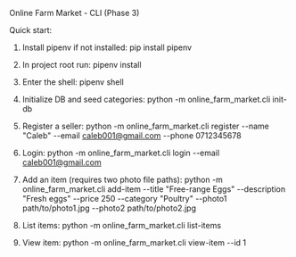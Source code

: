 Online Farm Market - CLI (Phase 3)

Quick start:

1) Install pipenv if not installed:
   pip install pipenv

2) In project root run:
   pipenv install

3) Enter the shell:
   pipenv shell

4) Initialize DB and seed categories:
   python -m online_farm_market.cli init-db

5) Register a seller:
   python -m online_farm_market.cli register --name "Caleb" --email caleb001@gmail.com --phone 0712345678

6) Login:
   python -m online_farm_market.cli login --email caleb001@gmail.com

7) Add an item (requires two photo file paths):
   python -m online_farm_market.cli add-item --title "Free-range Eggs" --description "Fresh eggs" --price 250 --category "Poultry" --photo1 path/to/photo1.jpg --photo2 path/to/photo2.jpg

8) List items:
   python -m online_farm_market.cli list-items

9) View item:
   python -m online_farm_market.cli view-item --id 1
